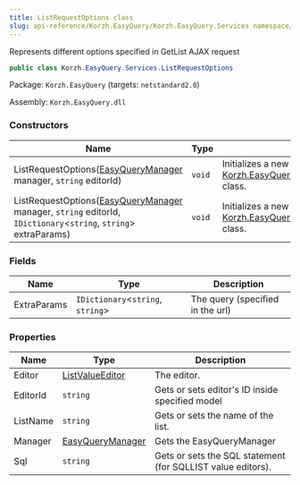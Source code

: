 ```yaml
---
title: ListRequestOptions class
slug: api-reference/Korzh.EasyQuery/Korzh.EasyQuery.Services namespace/listrequestoptions-class
---
```



Represents different options specified in GetList AJAX request
```csharp
public class Korzh.EasyQuery.Services.ListRequestOptions

```
Package: `Korzh.EasyQuery` (targets: `netstandard2.0`)

Assembly: `Korzh.EasyQuery.dll`

### Constructors

| Name | Type | Description | 
| --- | --- | --- | 
| ListRequestOptions([EasyQueryManager](/api-reference/korzh-easyquery/korzh-easyquery-services-namespace/easyquerymanager-class) manager, `string` editorId) | `void` | Initializes a new instance of the [Korzh.EasyQuery.Services.ListRequestOptions](/api-reference/korzh-easyquery/korzh-easyquery-services-namespace/listrequestoptions-class) class. | 
| ListRequestOptions([EasyQueryManager](/api-reference/korzh-easyquery/korzh-easyquery-services-namespace/easyquerymanager-class) manager, `string` editorId, `IDictionary`&lt;`string`, `string`&gt; extraParams) | `void` | Initializes a new instance of the [Korzh.EasyQuery.Services.ListRequestOptions](/api-reference/korzh-easyquery/korzh-easyquery-services-namespace/listrequestoptions-class) class. | 


### Fields

| Name | Type | Description | 
| --- | --- | --- | 
| ExtraParams | `IDictionary`&lt;`string`, `string`&gt; | The query (specified in the url) | 


### Properties

| Name | Type | Description | 
| --- | --- | --- | 
| Editor | [ListValueEditor](/api-reference/easydata-core/easydata-namespace/listvalueeditor-class) | The editor. | 
| EditorId | `string` | Gets or sets editor's ID inside specified model | 
| ListName | `string` | Gets or sets the name of the list. | 
| Manager | [EasyQueryManager](/api-reference/korzh-easyquery/korzh-easyquery-services-namespace/easyquerymanager-class) | Gets the EasyQueryManager | 
| Sql | `string` | Gets or sets the SQL statement (for SQLLIST value editors). |